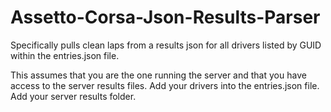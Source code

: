 # Assetto-Corsa-Json-Results-Parser
Specifically pulls clean laps from a results json for all drivers listed by GUID within the entries.json file.

This assumes that you are the one running the server and that you have access to the server results files.
Add your drivers into the entries.json file.
Add your server results folder.

